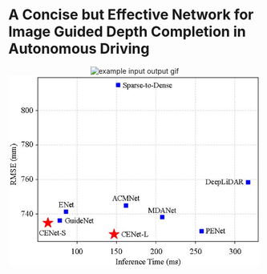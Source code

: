 # A Concise but Effective Network for Image Guided Depth Completion in Autonomous Driving

<p align="center">
  <img src="demo.gif" alt="example input output gif" width="1920" />
  <img src="dot.jpg" alt="example input output gif" width="500" />
</p>
